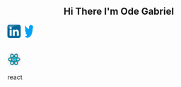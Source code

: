 <h2 align="center">Hi There I'm Ode Gabriel</h2>
</hr>

 <p><img src="https://github.com/odegabriel/odegabriel/blob/main/linked%20in.png" width="30px" height="30px" /> <img src="https://github.com/odegabriel/odegabriel/blob/main/Twitter-Logo.png" width="30px" height="30px" /> </p>

</br>

<img src="https://github.com/odegabriel/odegabriel/blob/main/react.png" width="30px" height="30px" />
<p>react</p>
